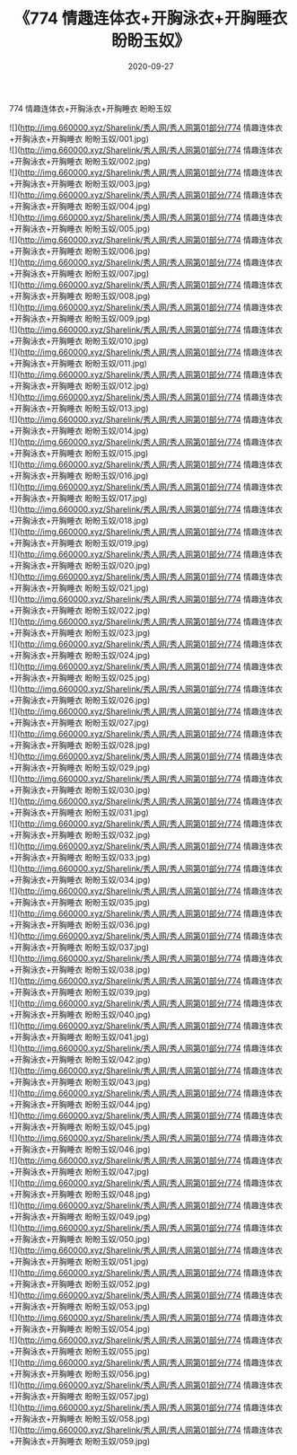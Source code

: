 ﻿---
layout: post
title:  《774 情趣连体衣+开胸泳衣+开胸睡衣 盼盼玉奴》
date:   2020-09-27
img: http://img.660000.xyz/Sharelink/秀人网/秀人网第01部分/774 情趣连体衣+开胸泳衣+开胸睡衣 盼盼玉奴/000.jpg
categories: [美女, 清纯, 唯美]
---

774 情趣连体衣+开胸泳衣+开胸睡衣 盼盼玉奴

  ![](http://img.660000.xyz/Sharelink/秀人网/秀人网第01部分/774 情趣连体衣+开胸泳衣+开胸睡衣 盼盼玉奴/001.jpg) <br> ![](http://img.660000.xyz/Sharelink/秀人网/秀人网第01部分/774 情趣连体衣+开胸泳衣+开胸睡衣 盼盼玉奴/002.jpg) <br> ![](http://img.660000.xyz/Sharelink/秀人网/秀人网第01部分/774 情趣连体衣+开胸泳衣+开胸睡衣 盼盼玉奴/003.jpg) <br> ![](http://img.660000.xyz/Sharelink/秀人网/秀人网第01部分/774 情趣连体衣+开胸泳衣+开胸睡衣 盼盼玉奴/004.jpg) <br> ![](http://img.660000.xyz/Sharelink/秀人网/秀人网第01部分/774 情趣连体衣+开胸泳衣+开胸睡衣 盼盼玉奴/005.jpg) <br> ![](http://img.660000.xyz/Sharelink/秀人网/秀人网第01部分/774 情趣连体衣+开胸泳衣+开胸睡衣 盼盼玉奴/006.jpg) <br> ![](http://img.660000.xyz/Sharelink/秀人网/秀人网第01部分/774 情趣连体衣+开胸泳衣+开胸睡衣 盼盼玉奴/007.jpg) <br> ![](http://img.660000.xyz/Sharelink/秀人网/秀人网第01部分/774 情趣连体衣+开胸泳衣+开胸睡衣 盼盼玉奴/008.jpg) <br> ![](http://img.660000.xyz/Sharelink/秀人网/秀人网第01部分/774 情趣连体衣+开胸泳衣+开胸睡衣 盼盼玉奴/009.jpg) <br> ![](http://img.660000.xyz/Sharelink/秀人网/秀人网第01部分/774 情趣连体衣+开胸泳衣+开胸睡衣 盼盼玉奴/010.jpg) <br> ![](http://img.660000.xyz/Sharelink/秀人网/秀人网第01部分/774 情趣连体衣+开胸泳衣+开胸睡衣 盼盼玉奴/011.jpg) <br> ![](http://img.660000.xyz/Sharelink/秀人网/秀人网第01部分/774 情趣连体衣+开胸泳衣+开胸睡衣 盼盼玉奴/012.jpg) <br> ![](http://img.660000.xyz/Sharelink/秀人网/秀人网第01部分/774 情趣连体衣+开胸泳衣+开胸睡衣 盼盼玉奴/013.jpg) <br> ![](http://img.660000.xyz/Sharelink/秀人网/秀人网第01部分/774 情趣连体衣+开胸泳衣+开胸睡衣 盼盼玉奴/014.jpg) <br> ![](http://img.660000.xyz/Sharelink/秀人网/秀人网第01部分/774 情趣连体衣+开胸泳衣+开胸睡衣 盼盼玉奴/015.jpg) <br> ![](http://img.660000.xyz/Sharelink/秀人网/秀人网第01部分/774 情趣连体衣+开胸泳衣+开胸睡衣 盼盼玉奴/016.jpg) <br> ![](http://img.660000.xyz/Sharelink/秀人网/秀人网第01部分/774 情趣连体衣+开胸泳衣+开胸睡衣 盼盼玉奴/017.jpg) <br> ![](http://img.660000.xyz/Sharelink/秀人网/秀人网第01部分/774 情趣连体衣+开胸泳衣+开胸睡衣 盼盼玉奴/018.jpg) <br> ![](http://img.660000.xyz/Sharelink/秀人网/秀人网第01部分/774 情趣连体衣+开胸泳衣+开胸睡衣 盼盼玉奴/019.jpg) <br> ![](http://img.660000.xyz/Sharelink/秀人网/秀人网第01部分/774 情趣连体衣+开胸泳衣+开胸睡衣 盼盼玉奴/020.jpg) <br> ![](http://img.660000.xyz/Sharelink/秀人网/秀人网第01部分/774 情趣连体衣+开胸泳衣+开胸睡衣 盼盼玉奴/021.jpg) <br> ![](http://img.660000.xyz/Sharelink/秀人网/秀人网第01部分/774 情趣连体衣+开胸泳衣+开胸睡衣 盼盼玉奴/022.jpg) <br> ![](http://img.660000.xyz/Sharelink/秀人网/秀人网第01部分/774 情趣连体衣+开胸泳衣+开胸睡衣 盼盼玉奴/023.jpg) <br> ![](http://img.660000.xyz/Sharelink/秀人网/秀人网第01部分/774 情趣连体衣+开胸泳衣+开胸睡衣 盼盼玉奴/024.jpg) <br> ![](http://img.660000.xyz/Sharelink/秀人网/秀人网第01部分/774 情趣连体衣+开胸泳衣+开胸睡衣 盼盼玉奴/025.jpg) <br> ![](http://img.660000.xyz/Sharelink/秀人网/秀人网第01部分/774 情趣连体衣+开胸泳衣+开胸睡衣 盼盼玉奴/026.jpg) <br> ![](http://img.660000.xyz/Sharelink/秀人网/秀人网第01部分/774 情趣连体衣+开胸泳衣+开胸睡衣 盼盼玉奴/027.jpg) <br> ![](http://img.660000.xyz/Sharelink/秀人网/秀人网第01部分/774 情趣连体衣+开胸泳衣+开胸睡衣 盼盼玉奴/028.jpg) <br> ![](http://img.660000.xyz/Sharelink/秀人网/秀人网第01部分/774 情趣连体衣+开胸泳衣+开胸睡衣 盼盼玉奴/029.jpg) <br> ![](http://img.660000.xyz/Sharelink/秀人网/秀人网第01部分/774 情趣连体衣+开胸泳衣+开胸睡衣 盼盼玉奴/030.jpg) <br> ![](http://img.660000.xyz/Sharelink/秀人网/秀人网第01部分/774 情趣连体衣+开胸泳衣+开胸睡衣 盼盼玉奴/031.jpg) <br> ![](http://img.660000.xyz/Sharelink/秀人网/秀人网第01部分/774 情趣连体衣+开胸泳衣+开胸睡衣 盼盼玉奴/032.jpg) <br> ![](http://img.660000.xyz/Sharelink/秀人网/秀人网第01部分/774 情趣连体衣+开胸泳衣+开胸睡衣 盼盼玉奴/033.jpg) <br> ![](http://img.660000.xyz/Sharelink/秀人网/秀人网第01部分/774 情趣连体衣+开胸泳衣+开胸睡衣 盼盼玉奴/034.jpg) <br> ![](http://img.660000.xyz/Sharelink/秀人网/秀人网第01部分/774 情趣连体衣+开胸泳衣+开胸睡衣 盼盼玉奴/035.jpg) <br> ![](http://img.660000.xyz/Sharelink/秀人网/秀人网第01部分/774 情趣连体衣+开胸泳衣+开胸睡衣 盼盼玉奴/036.jpg) <br> ![](http://img.660000.xyz/Sharelink/秀人网/秀人网第01部分/774 情趣连体衣+开胸泳衣+开胸睡衣 盼盼玉奴/037.jpg) <br> ![](http://img.660000.xyz/Sharelink/秀人网/秀人网第01部分/774 情趣连体衣+开胸泳衣+开胸睡衣 盼盼玉奴/038.jpg) <br> ![](http://img.660000.xyz/Sharelink/秀人网/秀人网第01部分/774 情趣连体衣+开胸泳衣+开胸睡衣 盼盼玉奴/039.jpg) <br> ![](http://img.660000.xyz/Sharelink/秀人网/秀人网第01部分/774 情趣连体衣+开胸泳衣+开胸睡衣 盼盼玉奴/040.jpg) <br> ![](http://img.660000.xyz/Sharelink/秀人网/秀人网第01部分/774 情趣连体衣+开胸泳衣+开胸睡衣 盼盼玉奴/041.jpg) <br> ![](http://img.660000.xyz/Sharelink/秀人网/秀人网第01部分/774 情趣连体衣+开胸泳衣+开胸睡衣 盼盼玉奴/042.jpg) <br> ![](http://img.660000.xyz/Sharelink/秀人网/秀人网第01部分/774 情趣连体衣+开胸泳衣+开胸睡衣 盼盼玉奴/043.jpg) <br> ![](http://img.660000.xyz/Sharelink/秀人网/秀人网第01部分/774 情趣连体衣+开胸泳衣+开胸睡衣 盼盼玉奴/044.jpg) <br> ![](http://img.660000.xyz/Sharelink/秀人网/秀人网第01部分/774 情趣连体衣+开胸泳衣+开胸睡衣 盼盼玉奴/045.jpg) <br> ![](http://img.660000.xyz/Sharelink/秀人网/秀人网第01部分/774 情趣连体衣+开胸泳衣+开胸睡衣 盼盼玉奴/046.jpg) <br> ![](http://img.660000.xyz/Sharelink/秀人网/秀人网第01部分/774 情趣连体衣+开胸泳衣+开胸睡衣 盼盼玉奴/047.jpg) <br> ![](http://img.660000.xyz/Sharelink/秀人网/秀人网第01部分/774 情趣连体衣+开胸泳衣+开胸睡衣 盼盼玉奴/048.jpg) <br> ![](http://img.660000.xyz/Sharelink/秀人网/秀人网第01部分/774 情趣连体衣+开胸泳衣+开胸睡衣 盼盼玉奴/049.jpg) <br> ![](http://img.660000.xyz/Sharelink/秀人网/秀人网第01部分/774 情趣连体衣+开胸泳衣+开胸睡衣 盼盼玉奴/050.jpg) <br> ![](http://img.660000.xyz/Sharelink/秀人网/秀人网第01部分/774 情趣连体衣+开胸泳衣+开胸睡衣 盼盼玉奴/051.jpg) <br> ![](http://img.660000.xyz/Sharelink/秀人网/秀人网第01部分/774 情趣连体衣+开胸泳衣+开胸睡衣 盼盼玉奴/052.jpg) <br> ![](http://img.660000.xyz/Sharelink/秀人网/秀人网第01部分/774 情趣连体衣+开胸泳衣+开胸睡衣 盼盼玉奴/053.jpg) <br> ![](http://img.660000.xyz/Sharelink/秀人网/秀人网第01部分/774 情趣连体衣+开胸泳衣+开胸睡衣 盼盼玉奴/054.jpg) <br> ![](http://img.660000.xyz/Sharelink/秀人网/秀人网第01部分/774 情趣连体衣+开胸泳衣+开胸睡衣 盼盼玉奴/055.jpg) <br> ![](http://img.660000.xyz/Sharelink/秀人网/秀人网第01部分/774 情趣连体衣+开胸泳衣+开胸睡衣 盼盼玉奴/056.jpg) <br> ![](http://img.660000.xyz/Sharelink/秀人网/秀人网第01部分/774 情趣连体衣+开胸泳衣+开胸睡衣 盼盼玉奴/057.jpg) <br> ![](http://img.660000.xyz/Sharelink/秀人网/秀人网第01部分/774 情趣连体衣+开胸泳衣+开胸睡衣 盼盼玉奴/058.jpg) <br> ![](http://img.660000.xyz/Sharelink/秀人网/秀人网第01部分/774 情趣连体衣+开胸泳衣+开胸睡衣 盼盼玉奴/059.jpg) <br>